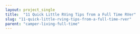 ```yaml
---
layout: project_single
title:  "11 Quick Little RVing Tips from a Full Time RVer"
slug: "11-quick-little-rving-tips-from-a-full-time-rver"
parent: "camper-living-full-time"
---
```

 